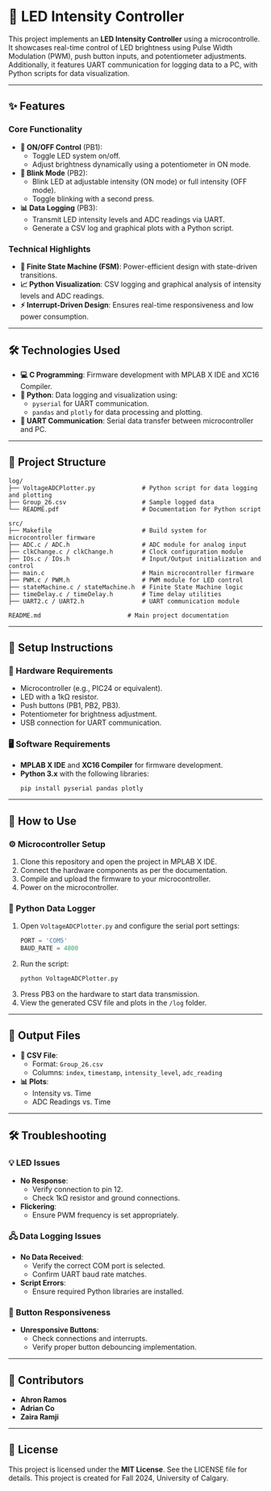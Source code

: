 # 🌟 LED Intensity Controller

This project implements an **LED Intensity Controller** using a microcontrolle. It showcases real-time control of LED brightness using Pulse Width Modulation (PWM), push button inputs, and potentiometer adjustments. Additionally, it features UART communication for logging data to a PC, with Python scripts for data visualization.

---

## ✨ Features

### Core Functionality
- **🔘 ON/OFF Control** (PB1):
  - Toggle LED system on/off.
  - Adjust brightness dynamically using a potentiometer in ON mode.
- **🔄 Blink Mode** (PB2):
  - Blink LED at adjustable intensity (ON mode) or full intensity (OFF mode).
  - Toggle blinking with a second press.
- **📊 Data Logging** (PB3):
  - Transmit LED intensity levels and ADC readings via UART.
  - Generate a CSV log and graphical plots with a Python script.

### Technical Highlights
- **🧠 Finite State Machine (FSM)**: Power-efficient design with state-driven transitions.
- **📈 Python Visualization**: CSV logging and graphical analysis of intensity levels and ADC readings.
- **⚡ Interrupt-Driven Design**: Ensures real-time responsiveness and low power consumption.

---

## 🛠️ Technologies Used
- **💻 C Programming**: Firmware development with MPLAB X IDE and XC16 Compiler.
- **🐍 Python**: Data logging and visualization using:
  - `pyserial` for UART communication.
  - `pandas` and `plotly` for data processing and plotting.
- **🔗 UART Communication**: Serial data transfer between microcontroller and PC.

---

## 📂 Project Structure
```plaintext
log/
├── VoltageADCPlotter.py             # Python script for data logging and plotting
├── Group_26.csv                     # Sample logged data
└── README.pdf                       # Documentation for Python script

src/
├── Makefile                         # Build system for microcontroller firmware
├── ADC.c / ADC.h                    # ADC module for analog input
├── clkChange.c / clkChange.h        # Clock configuration module
├── IOs.c / IOs.h                    # Input/Output initialization and control
├── main.c                           # Main microcontroller firmware
├── PWM.c / PWM.h                    # PWM module for LED control
├── stateMachine.c / stateMachine.h  # Finite State Machine logic
├── timeDelay.c / timeDelay.h        # Time delay utilities
├── UART2.c / UART2.h                # UART communication module

README.md                        # Main project documentation
```

---

## 🧩 Setup Instructions

### 🔌 Hardware Requirements
- Microcontroller (e.g., PIC24 or equivalent).
- LED with a 1kΩ resistor.
- Push buttons (PB1, PB2, PB3).
- Potentiometer for brightness adjustment.
- USB connection for UART communication.

### 🖥️ Software Requirements
- **MPLAB X IDE** and **XC16 Compiler** for firmware development.
- **Python 3.x** with the following libraries:
  ```bash
  pip install pyserial pandas plotly
  ```

---

## 🚀 How to Use

### ⚙️ Microcontroller Setup
1. Clone this repository and open the project in MPLAB X IDE.
2. Connect the hardware components as per the documentation.
3. Compile and upload the firmware to your microcontroller.
4. Power on the microcontroller.

### 🐍 Python Data Logger
1. Open `VoltageADCPlotter.py` and configure the serial port settings:
   ```python
   PORT = 'COM5'
   BAUD_RATE = 4800
   ```
2. Run the script:
   ```bash
   python VoltageADCPlotter.py
   ```
3. Press PB3 on the hardware to start data transmission.
4. View the generated CSV file and plots in the `/log` folder.

---

## 📁 Output Files
- **📄 CSV File**: 
  - Format: `Group_26.csv`
  - Columns: `index`, `timestamp`, `intensity_level`, `adc_reading`
- **📊 Plots**:
  - Intensity vs. Time
  - ADC Readings vs. Time

---

## 🛠️ Troubleshooting

### 💡 LED Issues
- **No Response**:
  - Verify connection to pin 12.
  - Check 1kΩ resistor and ground connections.
- **Flickering**:
  - Ensure PWM frequency is set appropriately.

### 🖧 Data Logging Issues
- **No Data Received**:
  - Verify the correct COM port is selected.
  - Confirm UART baud rate matches.
- **Script Errors**:
  - Ensure required Python libraries are installed.

### 🔘 Button Responsiveness
- **Unresponsive Buttons**:
  - Check connections and interrupts.
  - Verify proper button debouncing implementation.

---

## 👥 Contributors
- **Ahron Ramos**
- **Adrian Co**
- **Zaira Ramji**

---

## 📜 License
This project is licensed under the **MIT License**. See the LICENSE file for details.
This project is created for Fall 2024, University of Calgary.
